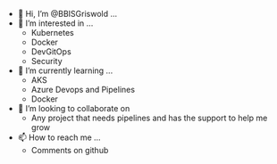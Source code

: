 - 👋 Hi, I’m @BBISGriswold ...
- 👀 I’m interested in ...
  - Kubernetes
  - Docker
  - DevGitOps
  - Security
- 🌱 I’m currently learning ...
  - AKS
  - Azure Devops and Pipelines
  - Docker
- 💞️ I’m looking to collaborate on 
  - Any project that needs pipelines and has the support to help me grow
- 📫 How to reach me ...
  - Comments on github

<!---
BBISGriswold/BBISGriswold is a ✨ special ✨ repository because its `README.md` (this file) appears on your GitHub profile.
You can click the Preview link to take a look at your changes.
--->
